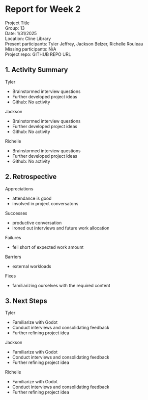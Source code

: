 # Report for Week 2 #
Project Title<br />
Group: 13<br />
Date: 1/31/2025<br />
Location: Cline Library<br />
Present participants: Tyler Jeffrey, Jackson Belzer, Richelle Rouleau<br />
Missing participants: N/A<br />
Project repo: GITHUB REPO URL<br />

## 1. Activity Summary ##
Tyler
<ul>
  <li>Brainstormed interview questions</li>
  <li>Further developed project ideas</li>
  <li>Github: No activity</li>
</ul>
Jackson
<ul>
  <li>Brainstormed interview questions</li>
  <li>Further developed project ideas</li>
  <li>Github: No activity</li>
</ul>
Richelle
<ul>
  <li>Brainstormed interview questions</li>
  <li>Further developed project ideas</li>
  <li>Github: No activity</li>
</ul>

## 2. Retrospective ##
Appreciations<br />
<ul>
  <li>attendance is good</li>
  <li>involved in project conversatons</li>
</ul>
Successes<br />
<ul>
  <li>productive conversation</li>
  <li>ironed out interviews and future work allocation</li>
</ul>
Failures<br />
<ul>
  <li>fell short of expected work amount</li>
</ul>
Barriers<br />
<ul>
  <li>external workloads</li>
</ul>
Fixes<br />
<ul>
  <li>familiarizing ourselves with the required content</li>
</ul>

## 3. Next Steps ##
Tyler
<ul>
  <li>Familiarize with Godot</li>
  <li>Conduct interviews and consolidating feedback</li>
  <li>Further refining project idea</li>
</ul>
Jackson
<ul>
  <li>Familiarize with Godot</li>
  <li>Conduct interviews and consolidating feedback</li>
  <li>Further refining project idea</li>
</ul>
Richelle
<ul>
  <li>Familiarize with Godot</li>
  <li>Conduct interviews and consolidating feedback</li>
  <li>Further refining project idea</li>
</ul>

